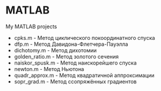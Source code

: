 # MATLAB
My MATLAB projects

+ cpks.m            - Метод циклического покоординатного спуска
+ dfp.m             - Метод Давидона-Флетчера-Пауэлла
+ dichotomy.m       - Метод дихотомии
+ golden_ratio.m    - Метод золотого сечения
+ naiskor_spusk.m   - Метод наискорейшего спуска
+ newton.m          - Метод Ньютона
+ quadr_approx.m    - Метод квадратичной аппроксимации
+ sopr_grad.m       - Метод ссопряжённых градиентов
